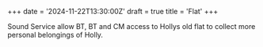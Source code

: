+++
date = '2024-11-22T13:30:00Z'
draft = true
title = 'Flat'
+++

Sound Service allow BT, BT and CM access to Hollys old flat to collect more personal belongings of Holly.
